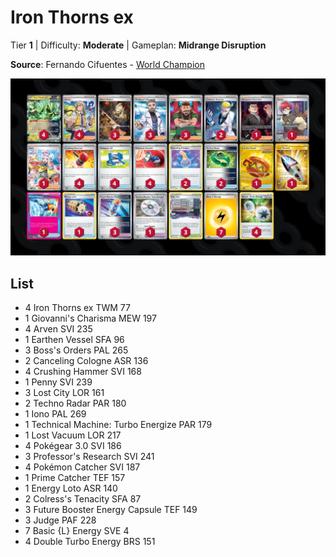 # Iron Thorns ex

Tier **1** | Difficulty: **Moderate** | Gameplan: **Midrange Disruption**

**Source**: Fernando Cifuentes - [World Champion](https://limitlesstcg.com/decks/list/12238)

![decklist](../../!Images/Standard/12BRS-SFA/Iron%20Thorns%20ex.png)

## List
* 4 Iron Thorns ex TWM 77
* 1 Giovanni's Charisma MEW 197
* 4 Arven SVI 235
* 1 Earthen Vessel SFA 96
* 3 Boss's Orders PAL 265
* 2 Canceling Cologne ASR 136
* 4 Crushing Hammer SVI 168
* 1 Penny SVI 239
* 3 Lost City LOR 161
* 2 Techno Radar PAR 180
* 1 Iono PAL 269
* 1 Technical Machine: Turbo Energize PAR 179
* 1 Lost Vacuum LOR 217
* 4 Pokégear 3.0 SVI 186
* 3 Professor's Research SVI 241
* 4 Pokémon Catcher SVI 187
* 1 Prime Catcher TEF 157
* 1 Energy Loto ASR 140
* 2 Colress's Tenacity SFA 87
* 3 Future Booster Energy Capsule TEF 149
* 3 Judge PAF 228
* 7 Basic {L} Energy SVE 4
* 4 Double Turbo Energy BRS 151
